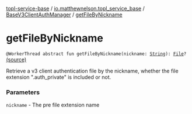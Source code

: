 [topl-service-base](../../index.md) / [io.matthewnelson.topl_service_base](../index.md) / [BaseV3ClientAuthManager](index.md) / [getFileByNickname](./get-file-by-nickname.md)

# getFileByNickname

`@WorkerThread abstract fun getFileByNickname(nickname: `[`String`](https://kotlinlang.org/api/latest/jvm/stdlib/kotlin/-string/index.html)`): `[`File`](https://docs.oracle.com/javase/6/docs/api/java/io/File.html)`?` [(source)](https://github.com/05nelsonm/TorOnionProxyLibrary-Android/blob/master/topl-service-base/src/main/java/io/matthewnelson/topl_service_base/BaseV3ClientAuthManager.kt#L135)

Retrieve a v3 client authentication file by the nickname, whether the file
extension ".auth_private" is included or not.

### Parameters

`nickname` - The pre file extension name